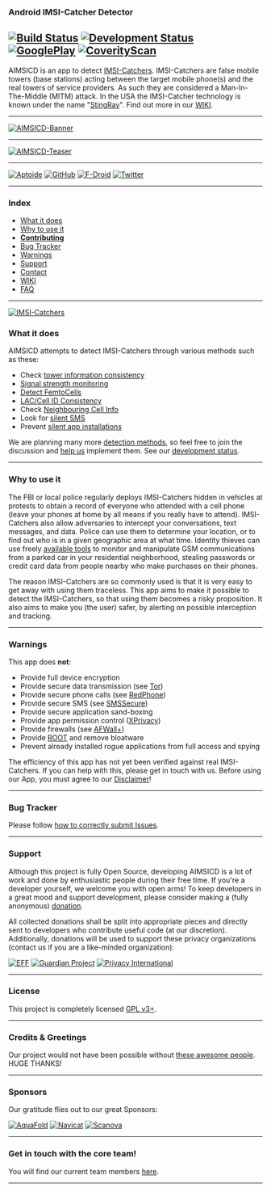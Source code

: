 ### Android IMSI-Catcher Detector

[![Build Status](https://travis-ci.org/SecUpwN/Android-IMSI-Catcher-Detector.svg)](https://travis-ci.org/SecUpwN/Android-IMSI-Catcher-Detector) [![Development Status](http://img.shields.io/badge/Development_Status-ALPHA-brightgreen.svg)](https://github.com/SecUpwN/Android-IMSI-Catcher-Detector/wiki/Development-Status) [![GooglePlay](http://img.shields.io/badge/GooglePlay-NOT%20SUPPORTED-brightgreen.svg)](https://github.com/SecUpwN/Android-IMSI-Catcher-Detector/wiki/FAQ#q-why-wont-you-upload-your-app-to-the-google-play-store) [![CoverityScan](https://scan.coverity.com/projects/3346/badge.svg)](https://scan.coverity.com/projects/3346)
--
AIMSICD is an app to detect [IMSI-Catchers](https://en.wikipedia.org/wiki/IMSI-catcher). IMSI-Catchers are false mobile towers (base stations) acting between the target mobile phone(s) and the real towers of service providers. As such they are considered a Man-In-The-Middle (MITM) attack. In the USA the IMSI-Catcher technology is known under the name "[StingRay](https://en.wikipedia.org/wiki/Stingray_phone_tracker)". Find out more in our [WIKI](https://github.com/SecUpwN/Android-IMSI-Catcher-Detector/wiki).

---

[![AIMSICD-Banner](https://spideroak.com/share/IFEU2U2JINCA/GitHub/home/SecUpwN/SpiderOak/PROMOTION/AIMSICD-Banner_Large.png)](https://github.com/SecUpwN/Android-IMSI-Catcher-Detector/wiki/Status-Icons)

---

[![AIMSICD-Teaser](https://spideroak.com/share/IFEU2U2JINCA/GitHub/home/SecUpwN/SpiderOak/PROMOTION/AIMSICD-Teaser.png)](https://github.com/SecUpwN/Android-IMSI-Catcher-Detector/wiki)

---

[![Aptoide](https://spideroak.com/share/IFEU2U2JINCA/GitHub/home/SecUpwN/SpiderOak/MISC/external/Aptoide.png)](http://aimsicd.store.aptoide.com/ "NOTE: Installs Aptoide-App first!")  [![GitHub](https://spideroak.com/share/IFEU2U2JINCA/GitHub/home/SecUpwN/SpiderOak/MISC/external/GitHub.png)](https://github.com/SecUpwN/Android-IMSI-Catcher-Detector/releases "GitHub Releases") [![F-Droid](https://spideroak.com/share/IFEU2U2JINCA/GitHub/home/SecUpwN/SpiderOak/MISC/external/F-Droid.png)](https://f-droid.org/repository/browse/?fdid=com.SecUpwN.AIMSICD "F-Droid Store") [![Twitter](https://spideroak.com/share/IFEU2U2JINCA/GitHub/home/SecUpwN/SpiderOak/MISC/external/Twitter.png)](https://twitter.com/AIMSICD "Official Twitter-Account")

---

### Index

* [What it does](https://github.com/SecUpwN/Android-IMSI-Catcher-Detector#what-it-does)
* [Why to use it](https://github.com/SecUpwN/Android-IMSI-Catcher-Detector#why-to-use-it)
* [**Contributing**](https://github.com/SecUpwN/Android-IMSI-Catcher-Detector/blob/development/CONTRIBUTING.md)
* [Bug Tracker](https://github.com/SecUpwN/Android-IMSI-Catcher-Detector/wiki/Submitting-Issues)
* [Warnings](https://github.com/SecUpwN/Android-IMSI-Catcher-Detector#warnings)
* [Support](https://github.com/SecUpwN/Android-IMSI-Catcher-Detector#support)
* [Contact](https://github.com/SecUpwN/Android-IMSI-Catcher-Detector/wiki/Contact)
* [WIKI](https://github.com/SecUpwN/Android-IMSI-Catcher-Detector/wiki)
* [FAQ](https://github.com/SecUpwN/Android-IMSI-Catcher-Detector/wiki/FAQ)

---

[![IMSI-Catchers](https://spideroak.com/share/IFEU2U2JINCA/GitHub/home/SecUpwN/SpiderOak/DOCUMENTATION/IMSI-Catchers/IMSI-Catchers.png)](https://github.com/SecUpwN/Android-IMSI-Catcher-Detector/wiki)

### What it does

AIMSICD attempts to detect IMSI-Catchers through various methods such as these:
    
- Check [tower information consistency](https://github.com/SecUpwN/Android-IMSI-Catcher-Detector/issues/253)
- [Signal strength monitoring](https://github.com/SecUpwN/Android-IMSI-Catcher-Detector/issues/97)
- [Detect FemtoCells](https://github.com/SecUpwN/Android-IMSI-Catcher-Detector/issues/6)
- [LAC/Cell ID Consistency](https://github.com/SecUpwN/Android-IMSI-Catcher-Detector/issues/91)
- Check [Neighbouring Cell Info](https://github.com/SecUpwN/Android-IMSI-Catcher-Detector/issues/264)
- Look for [silent SMS](https://github.com/SecUpwN/Android-IMSI-Catcher-Detector/issues/69)
- Prevent [silent app installations](https://github.com/SecUpwN/Android-IMSI-Catcher-Detector/issues/151)

We are planning many more [detection methods](https://github.com/SecUpwN/Android-IMSI-Catcher-Detector/issues/230), so feel free to join the discussion and [help us](https://github.com/SecUpwN/Android-IMSI-Catcher-Detector/blob/development/CONTRIBUTING.md) implement them. See our [development status](https://github.com/SecUpwN/Android-IMSI-Catcher-Detector/wiki/Development-Status).

---

### Why to use it

The FBI or local police regularly deploys IMSI-Catchers hidden in vehicles at protests to obtain a record of everyone who attended with a cell phone (leave your phones at home by all means if you really have to attend). IMSI-Catchers also allow adversaries to intercept your conversations, text messages, and data. Police can use them to determine your location, or to find out who is in a given geographic area at what time. Identity thieves can use freely [available tools](http://www.nsaplayset.org/) to monitor and manipulate GSM communications from a parked car in your residential neighborhood, stealing passwords or credit card data from people nearby who make purchases on their phones.

The reason IMSI-Catchers are so commonly used is that it is very easy to get away with using them traceless. This app aims to make it possible to detect the IMSI-Catchers, so that using them becomes a risky proposition. It also aims to make you (the user) safer, by alerting on possible interception and tracking.

---

### Warnings

This app does **not**:

* Provide full device encryption
* Provide secure data transmission (see [Tor](https://www.torproject.org/))
* Provide secure phone calls (see [RedPhone](https://github.com/WhisperSystems/RedPhone))
* Provide secure SMS (see [SMSSecure](https://github.com/SMSSecure/SMSSecure))
* Provide secure application sand-boxing
* Provide app permission control ([XPrivacy](http://forum.xda-developers.com/xposed/modules/xprivacy-ultimate-android-privacy-app-t2320783))
* Provide firewalls (see [AFWall+](https://github.com/ukanth/afwall))
* Provide [ROOT](http://www.xda-developers.com/root) and remove bloatware
* Prevent already installed rogue applications from full access and spying

The efficiency of this app has not yet been verified against real IMSI-Catchers. If you can help with this, please get in touch with us. Before using our App, you must agree to our [Disclaimer](https://github.com/SecUpwN/Android-IMSI-Catcher-Detector/blob/master/DISCLAIMER)!

---

### Bug Tracker

Please follow [how to correctly submit Issues](https://github.com/SecUpwN/Android-IMSI-Catcher-Detector/wiki/Submitting-Issues).

---

### Support

Although this project is fully Open Source, developing AIMSICD is a lot of work and done by enthusiastic people during their free time. If you're a developer yourself, we welcome you with open arms! To keep developers in a great mood and support development, please consider making a (fully anonymous) [donation](https://github.com/SecUpwN/Android-IMSI-Catcher-Detector/wiki/Donations).

All collected donations shall be split into appropriate pieces and directly sent to developers who contribute useful code (at our discretion). Additionally, donations will be used to support these privacy organizations (contact us if you are a like-minded organization):

[![EFF](https://spideroak.com/share/IFEU2U2JINCA/GitHub/home/SecUpwN/SpiderOak/MISC/external/EFF.png)](https://www.eff.org/)
[![Guardian Project](https://spideroak.com/share/IFEU2U2JINCA/GitHub/home/SecUpwN/SpiderOak/MISC/external/GuardianProject.png)](https://guardianproject.info/)
[![Privacy International](https://spideroak.com/share/IFEU2U2JINCA/GitHub/home/SecUpwN/SpiderOak/MISC/external/PrivacyInternational.png)](https://www.privacyinternational.org/)

---

### License

This project is completely licensed [GPL v3+](https://github.com/SecUpwN/Android-IMSI-Catcher-Detector/blob/master/LICENSE).

---

### Credits & Greetings

Our project would not have been possible without [these awesome people](https://github.com/SecUpwN/Android-IMSI-Catcher-Detector/blob/master/app/src/main/assets/CREDITS). HUGE THANKS!

---

### Sponsors

Our gratitude flies out to our great Sponsors:

[![AquaFold](https://spideroak.com/share/IFEU2U2JINCA/GitHub/home/SecUpwN/SpiderOak/MISC/external/AquaFold.png)](http://www.aquafold.com) [![Navicat](https://spideroak.com/share/IFEU2U2JINCA/GitHub/home/SecUpwN/SpiderOak/MISC/external/Navicat.png)](http://www.navicat.com/) [![Scanova](https://spideroak.com/share/IFEU2U2JINCA/GitHub/home/SecUpwN/SpiderOak/MISC/external/Scanova.png)](http://scnv.io/r/25e7713950)

---

### Get in touch with the core team!

You will find our current team members [here](https://github.com/SecUpwN/Android-IMSI-Catcher-Detector/wiki/Contact).

---
